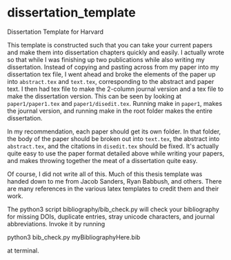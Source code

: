 # dissertation_template
Dissertation Template for Harvard

This template is constructed such that you can take your current papers and make them into dissertation chapters quickly and easily. I actually wrote so that while I was finishing up two publications while also writing my dissertation. Instead of copying and pasting across from my paper into my dissertation tex file, I went ahead and broke the elements of the paper up into `abstract.tex` and `text.tex`, corresponding to the abstract and paper text. I then had tex file to make the 2-column journal version and a tex file to make the dissertation version. This can be seen by looking at `paper1/paper1.tex` and `paper1/disedit.tex`. Running make in `paper1`, makes the journal version, and running make in the root folder makes the entire dissertation.

In my recommendation, each paper should get its own folder. In that folder, the body of the paper should be broken out into `text.tex`, the abstract into `abstract.tex`, and the citations in `disedit.tex` should be fixed. It's actually quite easy to use the paper format detailed above while writing your papers, and makes throwing together the meat of a dissertation quite easy. 

Of course, I did not write all of this. Much of this thesis template was handed down to me from Jacob Sanders, Ryan Babbush, and others. There are many references in the various latex templates to credit them and their work.

The python3 script bibliography/bib_check.py will check your bibliography for missing DOIs, duplicate entries, stray unicode characters, and journal abbreviations. Invoke it by running

python3 bib_check.py myBibliographyHere.bib 

at terminal. 
